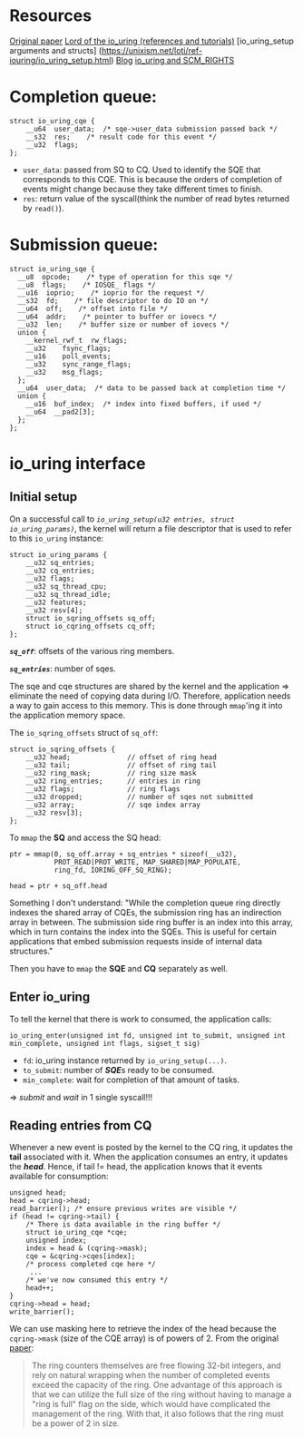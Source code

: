 # Resources
[Original paper](https://kernel.dk/io_uring.pdf)
[Lord of the io_uring (references and tutorials)](https://unixism.net/loti/)
[io_uring_setup arguments and structs] (https://unixism.net/loti/ref-iouring/io_uring_setup.html)
[Blog](https://unixism.net/2020/04/io-uring-by-example-part-1-introduction/)
[io_uring and SCM_RIGHTS](https://lwn.net/Articles/779472/)

# Completion queue:

```
struct io_uring_cqe {
    __u64  user_data;  /* sqe->user_data submission passed back */
    __s32  res;    /* result code for this event */
    __u32  flags;
};
```
- ```user_data```: passed from SQ to CQ. Used to identify the SQE that corresponds to this CQE. This is because the orders of completion of events might change because they take different times to finish.
- ```res```: return value of the syscall(think the number of read bytes returned by ```read()```).

# Submission queue:
```
struct io_uring_sqe {
  __u8  opcode;    /* type of operation for this sqe */
  __u8  flags;    /* IOSQE_ flags */
  __u16  ioprio;    /* ioprio for the request */
  __s32  fd;    /* file descriptor to do IO on */
  __u64  off;    /* offset into file */
  __u64  addr;    /* pointer to buffer or iovecs */
  __u32  len;    /* buffer size or number of iovecs */
  union {
    __kernel_rwf_t  rw_flags;
    __u32    fsync_flags;
    __u16    poll_events;
    __u32    sync_range_flags;
    __u32    msg_flags;
  };
  __u64  user_data;  /* data to be passed back at completion time */
  union {
    __u16  buf_index;  /* index into fixed buffers, if used */
    __u64  __pad2[3];
  };
};
```

# io_uring interface

## Initial setup
On a successful call to *```io_uring_setup(u32 entries, struct io_uring_params)```*, the kernel will return a file descriptor that is used to refer to this ```io_uring``` instance:
```
struct io_uring_params {
    __u32 sq_entries;
    __u32 cq_entries;
    __u32 flags;
    __u32 sq_thread_cpu;
    __u32 sq_thread_idle;
    __u32 features;
    __u32 resv[4];
    struct io_sqring_offsets sq_off;
    struct io_cqring_offsets cq_off;
};
```

***```sq_off```***: offsets of the various ring members.

***```sq_entries```***: number of sqes.

The sqe and cqe structures are shared by the kernel and the application => eliminate the need of copying data during I/O.
Therefore, application needs a way to gain access to this memory. This is done through ```mmap```'ing it into the application memory space. 


The ```io_sqring_offsets``` struct of ```sq_off```:
```
struct io_sqring_offsets {  
    __u32 head;              // offset of ring head
    __u32 tail;              // offset of ring tail
    __u32 ring_mask;         // ring size mask
    __u32 ring_entries;      // entries in ring
    __u32 flags;             // ring flags
    __u32 dropped;           // number of sqes not submitted
    __u32 array;             // sqe index array
    __u32 resv[3];
};
```

To ```mmap``` the **SQ** and access the SQ head:
```
ptr = mmap(0, sq_off.array + sq_entries * sizeof(__u32),
           PROT_READ|PROT_WRITE, MAP_SHARED|MAP_POPULATE,
           ring_fd, IORING_OFF_SQ_RING);

head = ptr + sq_off.head
```

Something I don't understand: "While the completion queue ring directly indexes the shared array of CQEs, the submission ring has an indirection array in between. The submission side ring buffer is an index into this array, which in turn contains the index into the SQEs. This is useful for certain applications that embed submission requests inside of internal data structures."

Then you have to ```mmap``` the **SQE** and **CQ** separately as well.

## Enter io_uring
To tell the kernel that there is work to consumed, the application calls: 
```
io_uring_enter(unsigned int fd, unsigned int to_submit, unsigned int min_complete, unsigned int flags, sigset_t sig)
```
- ```fd```: io_uring instance returned by ```io_uring_setup(...)```.
- ```to_submit```: number of ***SQE***s ready to be consumed.
- ```min_complete```: wait for completion of that amount of tasks.

=> *submit* and *wait* in 1 single syscall!!!

## Reading entries from CQ
Whenever a new event is posted by the kernel to the CQ ring, it updates the **tail** associated with it. When the application consumes an entry, it updates the ***head***. 
Hence, if tail != head, the application knows that it events available for consumption:
```
unsigned head;
head = cqring->head;
read_barrier(); /* ensure previous writes are visible */
if (head != cqring->tail) {
    /* There is data available in the ring buffer */
    struct io_uring_cqe *cqe;
    unsigned index;
    index = head & (cqring->mask);
    cqe = &cqring->cqes[index];
    /* process completed cqe here */
     ...
    /* we've now consumed this entry */
    head++;
}
cqring->head = head;
write_barrier();
```

We can use masking here to retrieve the index of the head because the ```cqring->mask``` (size of the CQE array) is of powers of 2. From the original [paper](https://kernel.dk/io_uring.pdf): 
> The ring counters themselves are free flowing 32-bit integers, and rely on natural wrapping when the number of completed events exceed the capacity of the ring. One advantage of this approach is that we can utilize the full size of the ring without having to manage a "ring is full" flag on the side, which would have complicated the management of the ring. With that, it also follows that the ring must be a power of 2 in size.


